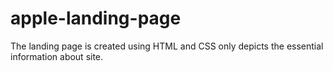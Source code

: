 # apple-landing-page
The landing page is created using HTML and CSS only depicts the essential information about site.
